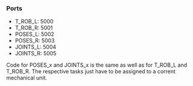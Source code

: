 ### Ports

- T_ROB_L: 5000
- T_ROB_R: 5001
- POSES_L: 5002
- POSES_R: 5003
- JOINTS_L: 5004
- JOINTS_R: 5005

Code for POSES_x and JOINTS_x is the same as well as for T_ROB_L and T_ROB_R. The respective tasks just have to be assigned to a corrent mechanical unit.
